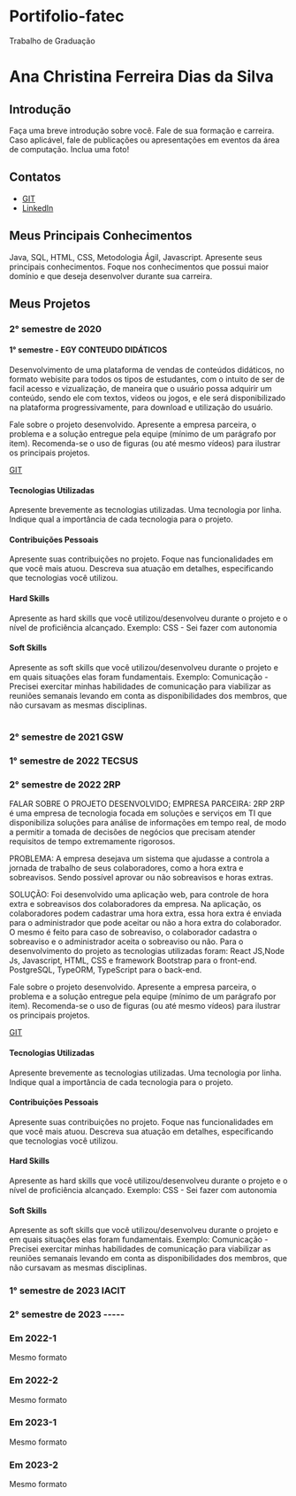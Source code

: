 # Portifolio-fatec
Trabalho de Graduação 

# Ana Christina Ferreira Dias da Silva

## Introdução

Faça uma breve introdução sobre você. Fale de sua formação e carreira. Caso aplicável, fale de publicações ou apresentações em eventos da área de computação. Inclua uma foto!

## Contatos
* [GIT](https://www.github.com/AnaChristina)
* [LinkedIn](https://www.linkedin.com/in/ana-christina-silva/)

## Meus Principais Conhecimentos
Java, SQL, HTML, CSS, Metodologia Ágil, Javascript.
Apresente seus principais conhecimentos. Foque nos conhecimentos que possui maior domínio e que deseja desenvolver durante sua carreira.


## Meus Projetos

### 2° semestre de 2020
#### 1° semestre - EGY CONTEUDO DIDÁTICOS
Desenvolvimento de uma plataforma de vendas de conteúdos didáticos, no formato webisite para todos os tipos de estudantes, com o intuito de ser de facil acesso e vizualização, de maneira que o usuário possa adquirir um conteúdo, sendo ele com textos, videos ou jogos, e ele será disponibilizado na plataforma progressivamente, para download e utilização do usuário.


Fale sobre o projeto desenvolvido. Apresente a empresa parceira, o problema e a solução entregue pela equipe (mínimo de um parágrafo por item). Recomenda-se o uso de figuras (ou até mesmo vídeos) para ilustrar os principais projetos.

[GIT](https://www.git.com)

#### Tecnologias Utilizadas
Apresente brevemente as tecnologias utilizadas. Uma tecnologia por linha. Indique qual a importância de cada tecnologia para o projeto.

#### Contribuições Pessoais
Apresente suas contribuições no projeto. Foque nas funcionalidades em que você mais atuou. Descreva sua atuação em detalhes, especificando que tecnologias você utilizou.

#### Hard Skills
Apresente as hard skills que você utilizou/desenvolveu durante o projeto e o nível de proficiência alcançado. Exemplo: CSS - Sei fazer com autonomia

#### Soft Skills
Apresente as soft skills que você utilizou/desenvolveu durante o projeto e em quais situações elas foram fundamentais. Exemplo: Comunicação - Precisei exercitar minhas habilidades de comunicação para viabilizar as reuniões semanais levando em conta as disponibilidades dos membros, que não cursavam as mesmas disciplinas.
#
#
#

### 2° semestre de 2021 GSW
### 1° semestre de 2022 TECSUS 
### 2° semestre de 2022 2RP

FALAR SOBRE O PROJETO DESENVOLVIDO;
EMPRESA PARCEIRA: 2RP 
2RP é uma empresa de tecnologia focada em soluções e serviços em TI que disponibiliza soluções para análise de informações em tempo real, de modo a permitir a tomada de decisões de negócios que precisam atender requisitos de tempo extremamente rigorosos.

PROBLEMA: A empresa desejava um sistema que ajudasse a controla a jornada de trabalho de seus colaboradores, como a hora extra e sobreavisos. Sendo possível aprovar ou não sobreavisos e horas extras.

SOLUÇÃO: Foi desenvolvido uma aplicação web, para controle de hora extra e sobreavisos dos colaboradores da empresa. Na aplicação, os colaboradores podem cadastrar uma hora extra, essa hora extra é enviada para o administrador que pode aceitar ou não a hora extra do colaborador. O mesmo é feito para caso de sobreaviso, o colaborador cadastra o sobreaviso e o administrador aceita o sobreaviso ou não.
Para o desenvolvimento do projeto as tecnologias utilizadas foram: 
React JS,Node Js, Javascript, HTML, CSS e framework Bootstrap para o front-end. 
PostgreSQL, TypeORM, TypeScript para o back-end. 


Fale sobre o projeto desenvolvido. Apresente a empresa parceira, o problema e a solução entregue pela equipe (mínimo de um parágrafo por item). Recomenda-se o uso de figuras (ou até mesmo vídeos) para ilustrar os principais projetos.

[GIT](https://github.com/2rp-net-API/Documentacao)

#### Tecnologias Utilizadas
Apresente brevemente as tecnologias utilizadas. Uma tecnologia por linha. Indique qual a importância de cada tecnologia para o projeto.

#### Contribuições Pessoais
Apresente suas contribuições no projeto. Foque nas funcionalidades em que você mais atuou. Descreva sua atuação em detalhes, especificando que tecnologias você utilizou.

#### Hard Skills
Apresente as hard skills que você utilizou/desenvolveu durante o projeto e o nível de proficiência alcançado. Exemplo: CSS - Sei fazer com autonomia

#### Soft Skills
Apresente as soft skills que você utilizou/desenvolveu durante o projeto e em quais situações elas foram fundamentais. Exemplo: Comunicação - Precisei exercitar minhas habilidades de comunicação para viabilizar as reuniões semanais levando em conta as disponibilidades dos membros, que não cursavam as mesmas disciplinas.

### 1° semestre de 2023 IACIT
### 2° semestre de 2023 -----






### Em 2022-1
Mesmo formato

### Em 2022-2
Mesmo formato

### Em 2023-1
Mesmo formato

### Em 2023-2
Mesmo formato






